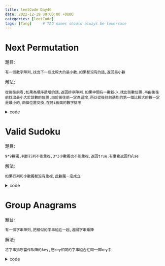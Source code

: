 ```yaml
---
title: leetCode Day46
date: 2022-12-19 00:00:00 +0800
categories: [leetCode]
tags: [Tang]     # TAG names should always be lowercase
---
```


# Next Permutation

題目:

    有一個數字陣列,找出下一個比較大的最小數,如果都沒有的話,返回最小數



解法:

    從後往前看,如果為順序遞增的話,返回排序陣列,如果中間有一數較小,找出該數位置,再由後往前找出最小大於該數的位置,由於後往前一定為遞增,所以從後往前遇到的第一個比較大的數一定是最小的,兩個位置交換,在將i後面的數字排序


<details> <summary>code</summary>
<pre><code>
func nextPermutation(nums []int)  {
    i := len(nums) - 1
    for i >= 1 && nums[i] <= nums[i - 1] {
        i--
    }
    if i == 0 {
        sort.Ints(nums)
        return
    }
    i--
    j := len(nums) - 1
    for j > i && nums[i] >= nums[j] {
        j--
    }
    nums[i], nums[j] = nums[j], nums[i]
    sort.Ints(nums[i + 1:])

    return
}
</code></pre>
</details>


# Valid Sudoku

題目:

    9*9數獨,判斷行列不能重複,3*3小數獨也不能重複,返回true,有重複返回false



解法:

    如果行列和小數獨都沒有重複,此數獨一定成立


<details> <summary>code</summary>
<pre><code>
func isValidSudoku(board [][]byte) bool {
    for i := 0; i < 9; i++ {
        rowCheck, colCheck, boxCheck := make([]bool, 9), make([]bool, 9), make([]bool, 9)
        for j := 0; j < 9; j++ {
            if board[i][j] != '.' {
                idx := board[i][j] - '1'

                if rowCheck[idx] {
                    return false
                }

                rowCheck[idx] = true
            }

            if board[j][i] != '.' {
                idx := board[j][i] - '1'

                if colCheck[idx] {
                    return false
                }

                colCheck[idx] = true
            }

            x, y := i / 3 * 3 + j / 3, i % 3 * 3 + j % 3
            if board[x][y] != '.' {
                idx := board[x][y] - '1'

                if boxCheck[idx] {
                    return false
                }

                boxCheck[idx] = true
            }
        }
    }

    return true
}
</code></pre>
</details>


# Group Anagrams

題目:

    有一個字串陣列,把相似的字串組在一起,返回字串矩陣



解法:

    將字串排序當作矩陣的key,把key相同的字串組合在同一個key中


<details> <summary>code</summary>
<pre><code>
func groupAnagrams(strs []string) [][]string {
    var result [][]string
    solution := make(map[string][]string)

    for _, str := range strs {
        tmp := []byte(str)
        sort.Slice(tmp, func(i, j int) bool {
            return tmp[i] > tmp[j]
        })
        key := string(tmp)
        solution[key] = append(solution[key], str)
    }

    for _, value := range solution {
        result = append(result, value)
    }

    return result
}
</code></pre>
</details>